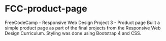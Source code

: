 # FCC-product-page
FreeCodeCamp - Responsive Web Design Project 3 - Product page
Built a simple product page as part of the final projects from the Responsive Web Design Curriculum. Styling was done using Bootstrap 4 and CSS.

